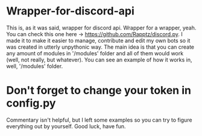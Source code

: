 # Wrapper-for-discord-api
This is, as it was said, wrapper for discord api. Wrapper for a wrapper, yeah. You can check this one here -> https://github.com/Rapptz/discord.py.
I made it to make it easier to manage, contribute and edit my own bots so it was created in utterly unpythonic way.
The main idea is that you can create any amount of modules in '/modules' folder and all of them would work (well, not really, but whatever). You can see an example of how it works in, well, '/modules' folder.

# Don't forget to change your token in config.py

Commentary isn't helpful, but I left some examples so you can try to figure everything out by yourself.
Good luck, have fun.
